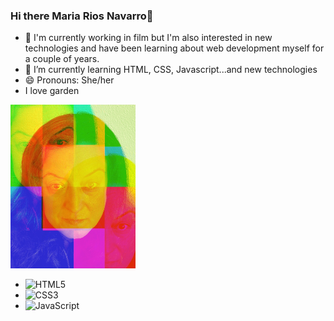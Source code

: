 ### Hi there Maria Rios Navarro👋
<!--
**MariaRiosNavarro/MariaRiosNavarro** is a ✨ _special_ ✨ repository because its `README.md` (this file) appears on your GitHub profile.-->
	
	
- 🔭 I'm currently working in film but I'm also interested in new technologies and have been learning about web development myself for a couple of years.
- 🌱 I’m currently learning HTML, CSS, Javascript...and new technologies 
- 😄 Pronouns: She/her
- I love garden


 <img src="MariaRiosNavarro_Klein.jpg" alt="Marias Foto" width="200px"/>



- ![HTML5](https://img.shields.io/badge/html5-%23E34F26.svg?style=for-the-badge&logo=html5&logoColor=white) 
- ![CSS3](https://img.shields.io/badge/css3-%231572B6.svg?style=for-the-badge&logo=css3&logoColor=white)
- ![JavaScript](https://img.shields.io/badge/javascript-%23323330.svg?style=for-the-badge&logo=javascript&logoColor=%23F7DF1E)




